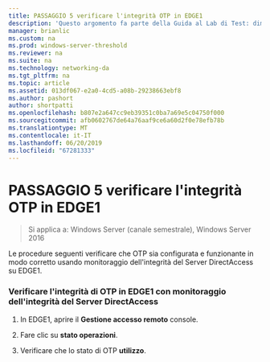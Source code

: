 ```yaml
---
title: PASSAGGIO 5 verificare l'integrità OTP in EDGE1
description: 'Questo argomento fa parte della Guida al Lab di Test: dimostrare DirectAccess con autenticazione OTP e SecurID RSA per Windows Server 2016'
manager: brianlic
ms.custom: na
ms.prod: windows-server-threshold
ms.reviewer: na
ms.suite: na
ms.technology: networking-da
ms.tgt_pltfrm: na
ms.topic: article
ms.assetid: 013df067-e2a0-4cd5-a08b-29238663ebf8
ms.author: pashort
author: shortpatti
ms.openlocfilehash: b807e2a647cc9eb39351c0ba7a69e5c04750f000
ms.sourcegitcommit: afb0602767de64a76aaf9ce6a60d2f0e78efb78b
ms.translationtype: MT
ms.contentlocale: it-IT
ms.lasthandoff: 06/20/2019
ms.locfileid: "67281333"
---
```

# <a name="step-5-verify-otp-health-on-edge1"></a>PASSAGGIO 5 verificare l'integrità OTP in EDGE1

>Si applica a: Windows Server (canale semestrale), Windows Server 2016

Le procedure seguenti verificare che OTP sia configurata e funzionante in modo corretto usando monitoraggio dell'integrità del Server DirectAccess su EDGE1.  
  
### <a name="verify-otp-health-on-edge1-using-directaccess-server-health-monitoring"></a>Verificare l'integrità di OTP in EDGE1 con monitoraggio dell'integrità del Server DirectAccess  
  
1.  In EDGE1, aprire il **Gestione accesso remoto** console.  
  
2.  Fare clic su **stato operazioni**.  
  
3.  Verificare che lo stato di OTP **utilizzo**.  
  


